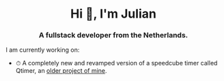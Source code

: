 <h1 align="center">Hi 👋, I'm Julian</h1>
<h3 align="center">A fullstack developer from the Netherlands.</h3>
<p>I am currently working on: </p>
<ul>
    <li>⏱ A completely new and revamped version of a speedcube timer called Qtimer, an <a href="https://github.com/julianollivieira/qtimer1">older project of mine</a>.</li>
</ul>
